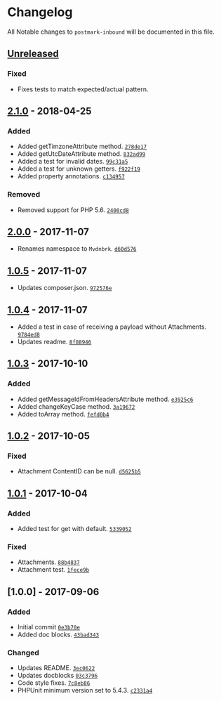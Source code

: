 # Changelog

All Notable changes to `postmark-inbound` will be documented in this file.


## [Unreleased]

### Fixed
- Fixes tests to match expected/actual pattern.

## [2.1.0] - 2018-04-25

### Added
- Added getTimzoneAttribute method. [`278de17`](https://github.com/mvdnbrk/postmark-inbound/commit/278de1734bcd46bd62150860fa536f3e3536170b)
- Added getUtcDateAttribute method. [`832ad99`](https://github.com/mvdnbrk/postmark-inbound/commit/832ad99a4df49f83dc73e6be92e0a63fa6cf7c01)
- Added a test for invalid dates. [`99c31a5`](https://github.com/mvdnbrk/postmark-inbound/commit/99c31a5c6e9452673035cc04ac03897a4528e922)
- Added a test for unknown getters. [`f922f19`](https://github.com/mvdnbrk/postmark-inbound/commit/f922f1998b7800f3acfdfba6873985bed6f9daa7)
- Added property annotations. [`c134957`](https://github.com/mvdnbrk/postmark-inbound/commit/c13495714fabdea25b3585e67954004fabdf77b2)

### Removed
- Removed support for PHP 5.6. [`2400cd8`](https://github.com/mvdnbrk/postmark-inbound/commit/2400cd83dcabaa6d7e86a14ebb98509f28c4c347)

## [2.0.0] - 2017-11-07

- Renames namespace to `Mvdnbrk`. [`d60d576`](https://github.com/mvdnbrk/postmark-inbound/commit/d60d57614976ab1c043a21a81832b82c770244c5)

## [1.0.5] - 2017-11-07

- Updates composer.json. [`972576e`](https://github.com/mvdnbrk/postmark-inbound/commit/972576e423de2e4844e60659a2da83a75c10c080)

## [1.0.4] - 2017-11-07

- Added a test in case of receiving a payload without Attachments. [`9784ed8`](https://github.com/mvdnbrk/postmark-inbound/commit/9784ed8f9ad73d3985d284bde3dbf683fc648c27)
- Updates readme. [`8f88946`](https://github.com/mvdnbrk/postmark-inbound/commit/8f889468315543b4914dc9a2d35ad1859415d465)

## [1.0.3] - 2017-10-10

### Added
- Added getMessageIdFromHeadersAttribute method. [`e3925c6`](https://github.com/mvdnbrk/postmark-inbound/commit/e3925c665b493682911e8394f5d28170d46f0b64)
- Added changeKeyCase method. [`3a19672`](https://github.com/mvdnbrk/postmark-inbound/commit/3a196724a9420aed50abfbf814fbf19b9b73bbc6)
- Added toArray method. [`fefd0b4`](https://github.com/mvdnbrk/postmark-inbound/commit/fefd0b44776e650fc494a98a37645bdbcc976688)

## [1.0.2] - 2017-10-05

### Fixed
- Attachment ContentID can be null. [`d5625b5`](https://github.com/mvdnbrk/postmark-inbound/commit/d5625b5b8a74f8e9c9173409e427bacbcb183650)

## [1.0.1] - 2017-10-04

### Added
- Added test for get with default. [`5339052`](https://github.com/mvdnbrk/postmark-inbound/commit/5339052aac705f807b5442b57a7cfb4377105f16)

### Fixed
- Attachments. [`88b4837`](https://github.com/mvdnbrk/postmark-inbound/commit/88b4837a812b9b9c0d6af7e0a5dad866419b3d00)
- Attachment test. [`1fece9b`](https://github.com/mvdnbrk/postmark-inbound/commit/1fece9bfe862e91ca6bcefdc1300e62cde90ddb3)

## [1.0.0] - 2017-09-06

### Added
- Initial commit [`0e3b70e`](https://github.com/mvdnbrk/postmark-inbound/commit/0e3b70e17eaa64f481b9c3c5e6b151be1f5dc823)
- Added doc blocks. [`43bad343`](https://github.com/mvdnbrk/postmark-inbound/commit/43bad343b58228370a8453c905c81dc47a383321)

### Changed
- Updates README. [`3ec0622`](https://github.com/mvdnbrk/postmark-inbound/commit/3ec0622e5dcc90389c3086cfeeca1a2e59f226e4)
- Updates docblocks [`03c3796`](https://github.com/mvdnbrk/postmark-inbound/commit/03c379657ce0323e2fd98ba95ed4dcb521cfa0da)
- Code style fixes. [`7c8eb86`](https://github.com/mvdnbrk/postmark-inbound/commit/7c8eb86cbf9719fbb568160decf4ae8dc735ce98)
- PHPUnit minimum version set to 5.4.3. [`c2331a4`](https://github.com/mvdnbrk/postmark-inbound/commit/c2331a48557ef88f67b2a7df1176cccf05a2b3e8)

[Unreleased]: https://github.com/mvdnbrk/postmark-inbound/compare/v2.1.0...HEAD
[2.1.0]: https://github.com/mvdnbrk/postmark-inbound/compare/v2.0.0...v2.1.0
[2.0.0]: https://github.com/mvdnbrk/postmark-inbound/compare/v1.0.5...v2.0.0
[1.0.5]: https://github.com/mvdnbrk/postmark-inbound/compare/v1.0.4...v1.0.5
[1.0.4]: https://github.com/mvdnbrk/postmark-inbound/compare/v1.0.3...v1.0.4
[1.0.3]: https://github.com/mvdnbrk/postmark-inbound/compare/v1.0.2...v1.0.3
[1.0.2]: https://github.com/mvdnbrk/postmark-inbound/compare/v1.0.1...v1.0.2
[1.0.1]: https://github.com/mvdnbrk/postmark-inbound/compare/v1.0.0...v1.0.1
